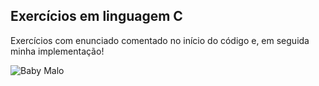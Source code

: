 ## Exercícios em linguagem C

Exercícios com enunciado comentado no início do código e, em seguida minha implementação!

<imagem>
 <source media="(prefere-esquema-de-cores: escuro)" srcset="https://www.google.com/url?sa=i&url=https%3A%2F%2Fwww.reddit.com%2Fr%2Fzelda%2Fcomments%2Ffpfzj3%2Ftp_my_least_favourite_character_in_all_of_zelda%2F%3Ftl%3Dpt-br&psig=AOvVaw3Jh2S6j-UVpqFrYvNkZfSR&ust=1740281880364000&source=images&cd=vfe&opi=89978449&ved=0CBQQjRxqFwoTCPiEsKyt1osDFQAAAAAdAAAAABAm">
 <source media="(prefere-esquema-de-cores: light)" srcset="https://www.google.com/url?sa=i&url=https%3A%2F%2Fwww.reddit.com%2Fr%2Fzelda%2Fcomments%2Ffpfzj3%2Ftp_my_least_favourite_character_in_all_of_zelda%2F%3Ftl%3Dpt-br&psig=AOvVaw3Jh2S6j-UVpqFrYvNkZfSR&ust=1740281880364000&source=images&cd=vfe&opi=89978449&ved=0CBQQjRxqFwoTCPiEsKyt1osDFQAAAAAdAAAAABAm">
 <img alt="Baby Malo" src="https://www.google.com/url?sa=i&url=https%3A%2F%2Fwww.reddit.com%2Fr%2Fzelda%2Fcomments%2Ffpfzj3%2Ftp_my_least_favourite_character_in_all_of_zelda%2F%3Ftl%3Dpt-br&psig=AOvVaw3Jh2S6j-UVpqFrYvNkZfSR&ust=1740281880364000&source=images&cd=vfe&opi=89978449&ved=0CBQQjRxqFwoTCPiEsKyt1osDFQAAAAAdAAAAABAm">
</imagem>
